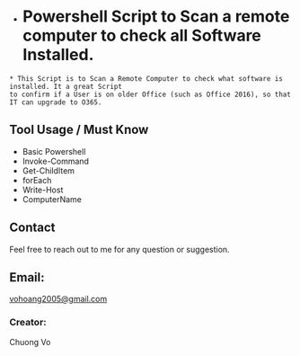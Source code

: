 * # Powershell Script to Scan a remote computer to check all Software Installed.
~~~ 
* This Script is to Scan a Remote Computer to check what software is installed. It a great Script
to confirm if a User is on older Office (such as Office 2016), so that IT can upgrade to O365.
~~~

## Tool Usage / Must Know
* Basic Powershell
* Invoke-Command
* Get-ChildItem
* forEach
* Write-Host
* ComputerName

## Contact
Feel free to reach out to me for any question or suggestion.
## Email: 
vohoang2005@gmail.com

### Creator:
Chuong Vo